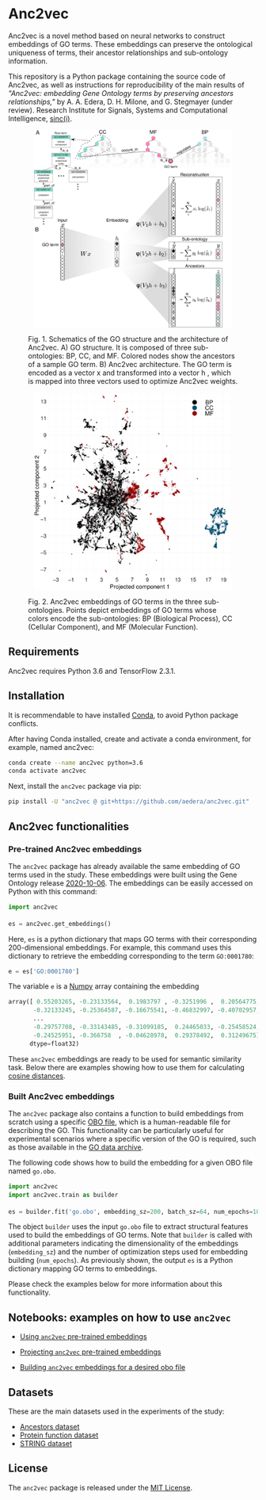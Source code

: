 # Anc2vec

Anc2vec is a novel method based on neural networks to construct embeddings of
GO terms. These embeddings can preserve the ontological uniqueness of terms,
their ancestor relationships and sub-ontology information.

This repository is a Python package containing the source code of Anc2vec, as
well as instructions for reproducibility of the main results of *"Anc2vec:
embedding Gene Ontology terms by preserving ancestors relationships,"* by
A. A. Edera, D. H. Milone, and G. Stegmayer (under review). Research Institute
for Signals, Systems and Computational Intelligence,
[sinc(i)](https://sinc.unl.edu.ar).

<figure>
  <p align="center">
  <img src="img/Fig01.jpg" alt="Anc2vec" height="400" style="vertical-align:middle"/>
  </p>

  <figcaption> Fig. 1. Schematics of the GO structure and the architecture of
  Anc2vec. A) GO structure. It is composed of three sub-ontologies: BP, CC,
  and MF. Colored nodes show the ancestors of a sample GO term. B) Anc2vec
  architecture. The GO term is encoded as a vector x and transformed into a
  vector h , which is mapped into three vectors used to optimize Anc2vec
  weights.  </figcaption> </figure>

<figure>
  <p align="center">
  <img src="img/Fig02.jpg" alt="Anc2Vec" height="400" style="vertical-align:middle"/>
  </p>

  <figcaption> Fig. 2. Anc2vec embeddings of GO terms in the three
  sub-ontologies. Points depict embeddings of GO terms whose colors encode the
  sub-ontologies: BP (Biological Process), CC (Cellular Component), and MF
  (Molecular Function).
</figcaption> </figure>

## Requirements

Anc2vec requires Python 3.6 and TensorFlow 2.3.1.

## Installation

It is recommendable to have installed
[Conda](https://docs.conda.io/en/latest/), to avoid Python package conflicts.

After having Conda installed, create and activate a conda environment, for
example, named anc2vec:

```bash
conda create --name anc2vec python=3.6
conda activate anc2vec
```
Next, install the `anc2vec` package via pip:

```bash
pip install -U "anc2vec @ git+https://github.com/aedera/anc2vec.git"
```

## Anc2vec functionalities

### Pre-trained Anc2vec embeddings

The `anc2vec` package has already available the same embedding of GO terms
used in the study. These embeddings were built using the Gene Ontology release
[2020-10-06](./anc2vec/data/go.obo). The embeddings can be easily accessed on
Python with this command:

```python
import anc2vec

es = anc2vec.get_embeddings()
```

Here, `es` is a python dictionary that maps GO terms with their corresponding
200-dimensional embeddings. For example, this command uses this dictionary to
retrieve the embedding corresponding to the term `GO:0001780`:

```python
e = es['GO:0001780']
```

The variable `e` is a [Numpy](https://numpy.org/) array containing the
embedding

```python
array([ 0.55203265, -0.23133564,  0.1983797 , -0.3251996 ,  0.20564775,
       -0.32133245, -0.25364587, -0.16675541, -0.46832997, -0.40702957,
       ...
       -0.29757708, -0.33143485, -0.31099185,  0.24465033, -0.25458524,
       -0.24525951, -0.366758  , -0.04628978,  0.29378492,  0.31249675],
      dtype=float32)
```

These `anc2vec` embeddings are ready to be used for semantic similarity
task. Below there are examples showing how to use them for calculating
[cosine distances](https://en.wikipedia.org/wiki/Cosine_similarity).

### Built Anc2vec embeddings

The `anc2vec` package also contains a function to build embeddings from
scratch using a specific
[OBO file](http://owlcollab.github.io/oboformat/doc/obo-syntax.html), which is
a human-readable file for describing the GO. This functionality can be
particularly useful for experimental scenarios where a specific version of the
GO is required, such as those available in the
[GO data archive](http://release.geneontology.org/).

The following code shows how to build the embedding for a given OBO file named
`go.obo`.

```python
import anc2vec
import anc2vec.train as builder

es = builder.fit('go.obo', embedding_sz=200, batch_sz=64, num_epochs=100)
```

The object `builder` uses the input `go.obo` file to extract structural
features used to build the embeddings of GO terms. Note that `builder` is
called with additional parameters indicating the dimensionality of the
embeddings (`embedding_sz`) and the number of optimization steps used for
embedding building (`num_epochs`). As previously shown, the output `es` is a
Python dictionary mapping GO terms to embeddings.

Please check the examples below for more information about this functionality.


## Notebooks: examples on how to use `anc2vec`

* [Using `anc2vec` pre-trained embeddings](https://colab.research.google.com/github/aedera/anc2vec/blob/main/examples/pretrained_anc2vec_embeddings.ipynb)

* [Projecting `anc2vec` pre-trained embeddings](https://colab.research.google.com/github/aedera/anc2vec/blob/main/examples/project_embeddings.ipynb)

* [Building `anc2vec` embeddings for a desired obo file](https://colab.research.google.com/github/aedera/anc2vec/blob/main/examples/train_anc2vec_embeddings.ipynb)

## Datasets

These are the main datasets used in the experiments of the study:

* [Ancestors dataset](https://drive.google.com/file/d/1fgK50TNg5nrade22SwmqZYOeAxgPHIHY/view?usp=sharing)
* [Protein function dataset](https://drive.google.com/file/d/1eokaKj20tbFTn9jexQXIkONqwHeiBGS-/view?usp=sharing)
* [STRING dataset](https://drive.google.com/file/d/1dBZqQeBuGf35_pGT6qJWSuX1At32t9CI/view?usp=sharing)

## License

The `anc2vec` package is released under the [MIT License](LICENSE).
